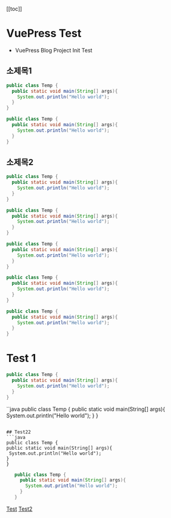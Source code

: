 [[toc]]

# VuePress Test
- VuePress Blog Project Init Test


## 소제목1

```java
public class Temp {
  public static void main(String[] args){
    System.out.println("Hello world");
  }
}
```
```java
public class Temp {
  public static void main(String[] args){
    System.out.println("Hello world");
  }
}
```

## 소제목2
```java
public class Temp {
  public static void main(String[] args){
    System.out.println("Hello world");
  }
}
```
```java
public class Temp {
  public static void main(String[] args){
    System.out.println("Hello world");
  }
}
```
```java
public class Temp {
  public static void main(String[] args){
    System.out.println("Hello world");
  }
}
```
```java
public class Temp {
  public static void main(String[] args){
    System.out.println("Hello world");
  }
}
```
```java
public class Temp {
  public static void main(String[] args){
    System.out.println("Hello world");
  }
}
```

# Test 1
```java
public class Temp {
  public static void main(String[] args){
    System.out.println("Hello world");
  }
}
```
``java
   public class Temp {
     public static void main(String[] args){
       System.out.println("Hello world");
     }
   }
   ```

## Test22
```java
public class Temp {
  public static void main(String[] args){
    System.out.println("Hello world");
  }
}
```
```java
   public class Temp {
     public static void main(String[] args){
       System.out.println("Hello world");
     }
   }
   ```
[Test](./guide/one.md)
[Test2](./guide/tow.md)

